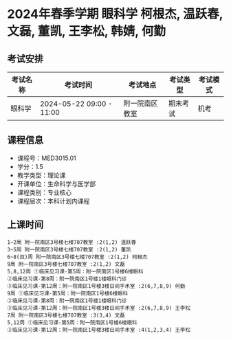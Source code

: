 # 2024年春季学期 眼科学 柯根杰, 温跃春, 文磊, 董凯, 王李松, 韩婧, 何勤




## 考试安排

| 考试名称 | 考试时间 | 考试地点 | 考试类型 | 考试模式 |
| -------- | -------- | -------- | -------- | -------- |
| 眼科学 | 2024-05-22 09:00 - 11:00 | 附一院南区教室 | 期末考试 | 机考 |





## 课程信息

- 课程号：MED3015.01
- 学分：1.5
- 教学类型：理论课
- 开课单位：生命科学与医学部
- 课程类别：专业核心
- 课程层次：本科计划内课程

## 上课时间

```
1~2周 附一院南区3号楼七楼707教室 :2(1,2) 温跃春
3~5周 附一院南区3号楼七楼707教室 :2(1,2) 董凯
6~8(双)周 附一院南区3号楼七楼707教室 :2(1,2) 柯根杰
9周 附一院南区3号楼七楼707教室 :2(1,2) 文磊
5,8,12周 ①临床见习课-第5周：附一院南区1号楼6楼眼科
②临床见习课-第8周：附一院南区1号楼1楼眼科门诊
③临床见习课-第12周：附一院南区1号楼3楼日间手术室 :2(6,7,8,9) 何勤
9周 ①临床见习课-第5周：附一院南区1号楼6楼眼科
②临床见习课-第8周：附一院南区1号楼1楼眼科门诊
③临床见习课-第12周：附一院南区1号楼3楼日间手术室 :2(6,7,8,9) 王李松
7周 附一院南区3号楼七楼707教室 :3(3,4) 文磊
5,12周 ①临床见习课-第5周：附一院南区1号楼6楼眼科
②临床见习课-第12周：附一院南区1号楼3楼日间手术室 :4(1,2,3,4) 王李松
```

